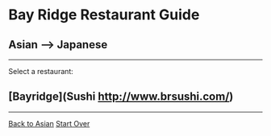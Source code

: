 # Bay Ridge Restaurant Guide
## Asian --> Japanese
---
Select a restaurant:
## [Bayridge](Sushi http://www.brsushi.com/)
---
[Back to Asian](../../asian.md)
[Start Over](../home.md)